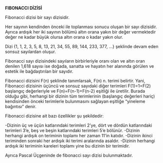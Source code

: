 **FIBONACCI DİZİSİ**

Fibonacci dizisi bir sayı dizisidir.

Her sayının kendinden önceki ile toplanması sonucu oluşan bir sayı dizisidir. Ayrıca ardışık her iki sayının bölümü altın orana yakın bir değer vermektedir değer ne kadar büyük olursa altın orana o kadar yakın olur. 

Dizi {1, 1, 2, 3, 5, 8, 13, 21, 34, 55, 89, 144, 233, 377, …} şeklinde devam eden sonsuz sayılardan oluşur.

Fibonacci sayı dizisindeki sayıların birbirleriyle oranı olan ve altın oran denilen 1,618 sayısı ise doğada, sanatta ve hayatın her alanında görülen ve estetik ile bağdaştırılan bir sayıdır.

Fibonacci dizisini F(n) şeklinde tanımlarsak, F(n) n. terimi belirtir. Yani, Fibonacci dizisinin üçüncü ve sonsuz sayıdaki diğer terimleri F(1)=1=F(2) başlangıç değerleriyle ve F(n)=F(n-1)+F(n-2) eşitliği ile üretilir. Burada olduğu gibi, herhangi bir dizinin tüm terimlerinin (başlangıç değerleri hariç) kendisinden önceki terimlerle bulunmasını sağlayan eşitliğe “yineleme bağıntısı” denir.

Fibonacci dizisine ait bazı özellikler şu şekildedir:

-Dizinin üç ve üçün katlarındaki terimleri 2’ye, dört ve dördün katlarındaki terimleri 3’e, beş ve beşin katlarındaki terimleri 5’e bölünür.
-Dizinin herhangi ardışık on teriminin toplamı her zaman 11’in katıdır.
-Dizinin ikinci teriminden sonraki her ardışık iki terimi aralarında asaldır.
-Dizinin herhangi ardışık iki teriminin kareleri toplamı yine bu dizinin bir terimidir.

Ayrıca Pascal Üçgeninde de fibonacci sayı dizisi bulunmaktadır.
